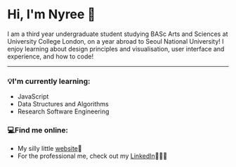 # Hi, I'm Nyree 👋

I am a third year undergraduate student studying BASc Arts and Sciences at University College London, on a year abroad to Seoul National University! I enjoy learning about design principles and visualisation, user interface and experience, and how to code!

***

### 💡I'm currently learning:
<ul>
  <li>JavaScript</em></li>
  <li>Data Structures and Algorithms</li>
  <li>Research Software Engineering</li>
</ul>

### 💻Find me online:
<ul>
  <li>My silly little <a href="https://nyreemarsh.com">website</a>🍓</li>
  <li>For the professional me, check out my <a href="https://www.linkedin.com/in/nyree-marsh-936193202/">LinkedIn</a>👩🏻‍🎓</li>


<!--
**nyreemarsh/nyreemarsh** is a ✨ _special_ ✨ repository because its `README.md` (this file) appears on your GitHub profile.

Here are some ideas to get you started:

- 🔭 I’m currently working on ...
- 🌱 I’m currently learning ...
- 👯 I’m looking to collaborate on ...
- 🤔 I’m looking for help with ...
- 💬 Ask me about ...
- 📫 How to reach me: ...
- 😄 Pronouns: ...
- ⚡ Fun fact: ...
-->
